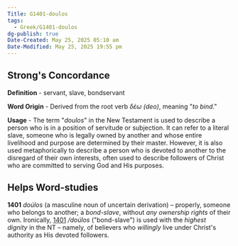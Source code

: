 ```yaml
---
Title: G1401-doulos
tags:
  - Greek/G1401-doulos
dg-publish: true
Date-Created: May 25, 2025 05:10 am
Date-Modified: May 25, 2025 19:55 pm
---
```

## Strong's Concordance

**Definition** - servant, slave, bondservant

**Word Origin** - Derived from the root verb *δέω (deo)*, meaning "*to bind*."

**Usage** - The term "*doulos*" in the New Testament is used to describe a person who is in a position of servitude or subjection. It can refer to a literal slave, someone who is legally owned by another and whose entire livelihood and purpose are determined by their master. However, it is also used metaphorically to describe a person who is devoted to another to the disregard of their own interests, often used to describe followers of Christ who are committed to serving God and His purposes.

## Helps Word-studies

**1401** *doúlos* (a masculine noun of uncertain derivation) – properly, someone who belongs to another; a *bond-slave*, without *any ownership rights* of their own. Ironically, [1401](https://biblehub.com/greek/1401.htm) */doúlos* ("bond-slave") is used with the *highest dignity* in the NT – namely, of believers who *willingly* live under Christ's authority as His devoted followers.
